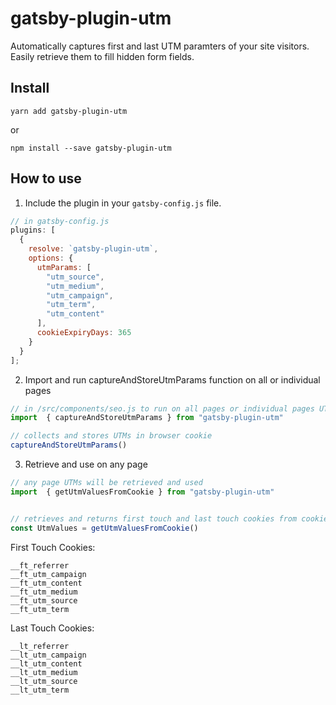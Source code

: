 # gatsby-plugin-utm

Automatically captures first and last UTM paramters of your site visitors. Easily retrieve them to fill hidden form fields.

## Install

`yarn add gatsby-plugin-utm`

or

`npm install --save gatsby-plugin-utm`

## How to use

1. Include the plugin in your `gatsby-config.js` file.

```javascript
// in gatsby-config.js
plugins: [
  {
    resolve: `gatsby-plugin-utm`,
    options: {
      utmParams: [
        "utm_source",
        "utm_medium",
        "utm_campaign",
        "utm_term",
        "utm_content"
      ],
      cookieExpiryDays: 365
    }
  }
];
```

2. Import and run captureAndStoreUtmParams function on all or individual pages

```javascript
// in /src/components/seo.js to run on all pages or individual pages UTMs will be captured
import  { captureAndStoreUtmParams } from "gatsby-plugin-utm"

// collects and stores UTMs in browser cookie
captureAndStoreUtmParams()

```

3. Retrieve and use on any page

```javascript
// any page UTMs will be retrieved and used
import  { getUtmValuesFromCookie } from "gatsby-plugin-utm"


// retrieves and returns first touch and last touch cookies from cookies
const UtmValues = getUtmValuesFromCookie()

```


First Touch Cookies:
```
__ft_referrer			
__ft_utm_campaign			
__ft_utm_content			
__ft_utm_medium			
__ft_utm_source			
__ft_utm_term
```

Last Touch Cookies:		
```	
__lt_referrer			
__lt_utm_campaign			
__lt_utm_content			
__lt_utm_medium			
__lt_utm_source			
__lt_utm_term
```
